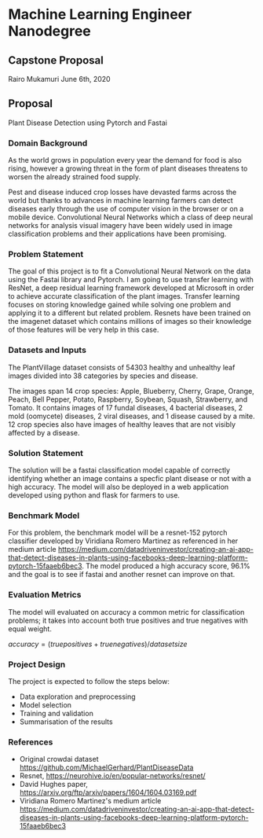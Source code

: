 # Machine Learning Engineer Nanodegree
## Capstone Proposal
Rairo Mukamuri
June 6th, 2020


## Proposal
Plant Disease Detection using Pytorch and Fastai

### Domain Background

As the world grows in population every year the demand for food is also rising, however a growing threat in the form of plant diseases threatens to worsen the already strained food supply.

Pest and disease induced crop losses have devasted farms across the world but thanks to advances in machine learning farmers can detect diseases early through the use of computer vision in the browser or on a mobile device. Convolutional Neural Networks which a class of deep neural networks for analysis visual imagery have been widely used in image classification problems and their applications have been promising.


### Problem Statement

The goal of this project is to fit a Convolutional Neural Network on the data using the Fastai library and Pytorch. I am going to use transfer learning with ResNet, a deep residual learning framework developed at Microsoft in order to achieve accurate classification of the plant images. Transfer learning focuses on storing knowledge gained while solving one problem and applying it to a different but related problem.
Resnets have been trained on the imagenet dataset which contains millions of images so their knowledge of those features will be very help in this case.

### Datasets and Inputs

The PlantVillage dataset consists of 54303 healthy and unhealthy leaf images divided into 38 categories by species and disease.

The images span 14 crop species: Apple, Blueberry, Cherry, Grape, Orange, Peach, Bell Pepper, Potato, Raspberry, Soybean, Squash, Strawberry, and Tomato. It contains images of 17 fundal diseases, 4 bacterial diseases, 2 mold (oomycete) diseases, 2 viral diseases, and 1 disease caused by a mite. 12 crop species also have images of healthy leaves that are not visibly affected by a disease.

### Solution Statement

The solution will be a fastai classification model capable of correctly identifying whether an image contains a specfic plant disease or not with a high accuracy. The model will also be deployed in a web application developed using python and flask for farmers to use.

### Benchmark Model

For this problem, the benchmark model will be a resnet-152 pytorch classifier developed by Viridiana Romero Martinez as referenced in her medium article https://medium.com/datadriveninvestor/creating-an-ai-app-that-detect-diseases-in-plants-using-facebooks-deep-learning-platform-pytorch-15faaeb6bec3. The model produced a high accuracy score, 96.1% and the goal is to see if fastai and another resnet can improve on that.

### Evaluation Metrics

The model will evaluated on accuracy a common metric for classification problems; it takes into account both true positives and true negatives with equal weight.

$accuracy = (true positives + true negatives)/dataset size$


### Project Design

The project is expected to follow the steps below:

* Data exploration and preprocessing
* Model selection
* Training and validation
* Summarisation of the results

### References

- Original crowdai dataset https://github.com/MichaelGerhard/PlantDiseaseData
- Resnet, https://neurohive.io/en/popular-networks/resnet/
-  David Hughes paper, https://arxiv.org/ftp/arxiv/papers/1604/1604.03169.pdf
- Viridiana Romero Martinez's medium article https://medium.com/datadriveninvestor/creating-an-ai-app-that-detect-diseases-in-plants-using-facebooks-deep-learning-platform-pytorch-15faaeb6bec3